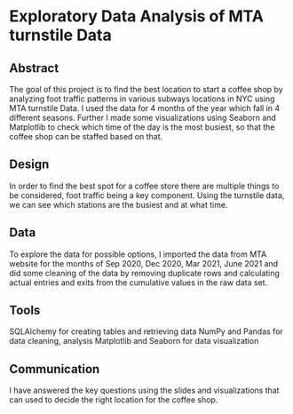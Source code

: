 # Exploratory Data Analysis of MTA turnstile Data

## Abstract 
The goal of this project is to find the best location to start a coffee shop by analyzing foot traffic patterns in various subways locations in NYC using MTA turnstile Data. I used the data for 4 months of the year which fall in 4 different seasons. Further I made some visualizations using Seaborn and Matplotlib to check which time of the day is the most busiest, so that the coffee shop can be staffed based on that.

## Design 
In order to find the best spot for a coffee store there are multiple things to be considered, foot traffic being a key component. Using the turnstile data, we can see which stations are the busiest and at what time.

## Data 
To explore the data for possible options, I imported the data from MTA website for the months of Sep 2020, Dec 2020, Mar 2021, June 2021 and did some cleaning of the data by removing duplicate rows and calculating actual entries and exits from the cumulative values in the raw data set.

## Tools 
SQLAlchemy for creating tables and retrieving data NumPy and Pandas for data cleaning, analysis Matplotlib and Seaborn for data visualization

## Communication 
I have answered the key questions using the slides and visualizations that can used to decide the right location for the coffee shop.
